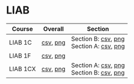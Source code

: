 # LIAB

| Course | Overall | Section |
| ------ | ------- | ------- |
| LIAB 1C | [csv](https://github.com/UCSD-Historical-Enrollment-Data/2024Spring/blob/main/overall/LIAB%201C.csv), [png](https://raw.githubusercontent.com/UCSD-Historical-Enrollment-Data/2024Spring/main/plot_overall/LIAB%201C.png) | Section B: [csv](https://github.com/UCSD-Historical-Enrollment-Data/2024Spring/blob/main/section/LIAB%201C_B.csv), [png](https://raw.githubusercontent.com/UCSD-Historical-Enrollment-Data/2024Spring/main/plot_section/LIAB%201C_B.png)<br>Section A: [csv](https://github.com/UCSD-Historical-Enrollment-Data/2024Spring/blob/main/section/LIAB%201C_A.csv), [png](https://raw.githubusercontent.com/UCSD-Historical-Enrollment-Data/2024Spring/main/plot_section/LIAB%201C_A.png) |
| LIAB 1F | [csv](https://github.com/UCSD-Historical-Enrollment-Data/2024Spring/blob/main/overall/LIAB%201F.csv), [png](https://raw.githubusercontent.com/UCSD-Historical-Enrollment-Data/2024Spring/main/plot_overall/LIAB%201F.png) |  |
| LIAB 1CX | [csv](https://github.com/UCSD-Historical-Enrollment-Data/2024Spring/blob/main/overall/LIAB%201CX.csv), [png](https://raw.githubusercontent.com/UCSD-Historical-Enrollment-Data/2024Spring/main/plot_overall/LIAB%201CX.png) | Section A: [csv](https://github.com/UCSD-Historical-Enrollment-Data/2024Spring/blob/main/section/LIAB%201CX_A.csv), [png](https://raw.githubusercontent.com/UCSD-Historical-Enrollment-Data/2024Spring/main/plot_section/LIAB%201CX_A.png)<br>Section B: [csv](https://github.com/UCSD-Historical-Enrollment-Data/2024Spring/blob/main/section/LIAB%201CX_B.csv), [png](https://raw.githubusercontent.com/UCSD-Historical-Enrollment-Data/2024Spring/main/plot_section/LIAB%201CX_B.png) |
